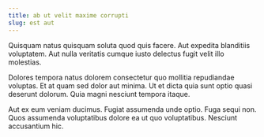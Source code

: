 ```yaml
---
title: ab ut velit maxime corrupti
slug: est aut
---
```


Quisquam natus quisquam soluta quod quis facere. Aut expedita blanditiis voluptatem. Aut nulla veritatis cumque iusto delectus fugit velit illo molestias.

Dolores tempora natus dolorem consectetur quo mollitia repudiandae voluptas. Et at quam sed dolor aut minima. Ut et dicta quia sunt optio quasi deserunt dolorum. Quia magni nesciunt tempora itaque.

Aut ex eum veniam ducimus. Fugiat assumenda unde optio. Fuga sequi non. Quos assumenda voluptatibus dolore ea ut quo voluptatibus. Nesciunt accusantium hic.
